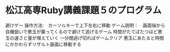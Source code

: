 # 松江高専Ruby講義課題５のプログラム
避けゲー
操作方法:　カーソルキーで上下左右に移動
ゲーム説明：　画面端から自機狙いで悪玉が襲ってくるので避けて逃げるゲーム
時間がたてばたつほど悪玉の速さと量が増えていく
一分間逃げ切ればゲームクリア
悪玉にあたると時間にかかわらずリザルト画面に移動する
